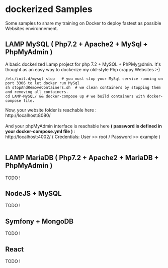 # dockerized Samples
Some samples to share my training on Docker to deploy fastest as possible Websites environnement.

## LAMP MySQL ( Php7.2 + Apache2 + MySql + PhpMyAdmin )
A basic dockerized Lamp project for php 7.2 + MySQL + PhPMy@dmin. It's  thought as an easy way to dockerize my old-style Php crappy Websites :-)

```shell
/etc/init.d/mysql stop   # you must stop your MySql service running on port 3306 to let docker run MySql
sh stopAndRemoveContainers.sh  # we clean containers by stopping them and removing all containers. 
cd LAMP-MySQL/ && docker-compose up # we build containers with docker-compose file. 
```

Now, your website folder is reachable here :<br/>
http://localhost:8080/  <br/>
  <br/>
And your phpMyAdmin interface is reachable here **( password is defined in your docker-compose.yml file )** :  <br/>
http://localhost:4002/  ( Credentials: User >> root / Password >> example ) <br/> 
<br/>


## LAMP MariaDB ( Php7.2 + Apache2 + MariaDB + PhpMyAdmin )
TODO !

## NodeJS + MySQL
TODO !

## Symfony + MongoDB 
TODO !

## React
TODO !
